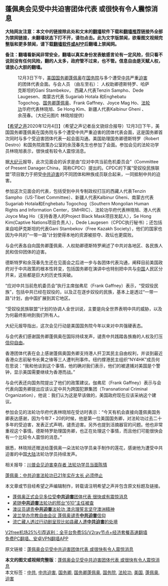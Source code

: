 <h2>蓬佩奥会见受中共迫害团体代表 或很快有令人震惊消息</h2> <p class="notice"><b>大陆网友注意：本文中的链接除此处和文末的<a href="https://github.com/bannedbook/fanqiang" >翻墙</a>软件下载和<a href="https://github.com/killgcd/justmysocks/blob/master/README.md">翻墙推荐</a>链接外全部为禁网链接，未翻墙状态下打不开，请勿点击。此为文字版禁闻，欲看图文视频完整版和更多禁闻，请下载<a href="https://github.com/bannedbook/fanqiang">翻墙软件或APP</a>后翻墙上禁闻网。</p><p>备注：翻墙看新闻非常安全，翻墙以真实身份发表敏感言论有一定风险，但只看不说则没有任何风险，翻的人太多，政府管不过来，也不管。信息自由是天赋人权，请放心大胆的翻墙。</b></p>  <div class="entry"> <figure><figcaption>12月3日下午，<a href="https://www.bannedbook.org/bnews/tag/%e7%be%8e%e5%9b%bd/" class="st_tag internal_tag" rel="tag" title="标签 美国 下的日志">美国</a><a href="https://www.bannedbook.org/bnews/tag/%e5%9b%bd%e5%8a%a1%e5%8d%bf/" class="st_tag internal_tag" rel="tag" title="标签 国务卿 下的日志">国务卿</a><a href="https://www.bannedbook.org/bnews/tag/%E8%93%AC%E4%BD%A9%E5%A5%A5/" class="st_tag internal_tag" rel="tag" title="标签 蓬佩奥 下的日志">蓬佩奥</a>在<a href="https://www.bannedbook.org/bnews/tag/%e5%9b%bd%e5%8a%a1%e9%99%a2/" class="st_tag internal_tag" rel="tag" title="标签 国务院 下的日志">国务院</a>与多个遭受<a href="https://www.bannedbook.org/bnews/tag/%e4%b8%ad%e5%85%b1/" class="st_tag internal_tag" rel="tag" title="标签 中共 下的日志">中共</a>严重<a href="https://www.bannedbook.org/bnews/tag/%e8%bf%ab%e5%ae%b3/" class="st_tag internal_tag" rel="tag" title="标签 迫害 下的日志">迫害</a>的团体代表会面。与会人员 （由左至右）： 人权助卿德斯特罗、哈萨克斯坦的Gani Stambekov， 西藏人代表Tenzin Sampho、Dede Laugesen、南蒙古代表 Sugariab Hotala 和Enghebatu Togochog、<a href="https://www.bannedbook.org/bnews/tag/%E5%9B%BD%E5%8A%A1%E5%8D%BF%E8%93%AC%E4%BD%A9%E5%A5%A5/" class="st_tag internal_tag" rel="tag" title="标签 国务卿蓬佩奥 下的日志">国务卿蓬佩奥</a>、Frank Gaffney、Joyce Mag Ho、<a href="https://www.bannedbook.org/bnews/tag/%e6%b3%95%e8%bd%ae%e5%8a%9f/" class="st_tag internal_tag" rel="tag" title="标签 法轮功 下的日志">法轮功</a>华府代表林晓旭、Se Hong Kim、新疆人代表Kalbinur Gheni 、余茂春。（大纪元图片 林晓旭提供）</figcaption></figure> <p>【<span class='wp_keywordlink_affiliate'><a href="https://www.soundofhope.org" title="希望之声" target="_blank">希望之声</a></span>2020年12月4日】（希望之声记者岳文骁综合报导）12月3日下午，美国国务卿蓬佩奥在国务院与多个遭受中共严重迫害的团体代表会面，这是国务卿首次同时与多个受迫害团体代表一起会面沟通。美国助理国务卿德斯特罗（Robert Destro）和国务院政策办公室的余茂春先生也参加了会面。参加会见的法轮功学员林晓旭表示，很快或有较令人震惊消息。</p> <p>据<span class='wp_keywordlink_affiliate'><a href="http://www.epochtimes.com/" title="大纪元" target="_blank">大纪元</a></span>报导，此次见面会的诉求是由“应对中共当前危机委员会”（Committee of Present Danager:China，简称CPDC）提出的。CPDC的下属“受奴役民族联盟”项目致力于把受<a href="https://www.bannedbook.org/bnews/tag/%E4%B8%AD%E5%85%B1%E8%BF%AB%E5%AE%B3/" class="st_tag internal_tag" rel="tag" title="标签 中共迫害 下的日志">中共迫害</a>的不同团体和种族成员联合起来，一同抵制中共的迫害。</p> <p>参加这次见面会的代表，包括受到中共专制政权打压的西藏人代表Tenzin Sampho（US-Tibet Committee）、新疆人代表Kalbinur Gheni、南蒙古代表Sugariab Hotala和Enghebatu Togochog（Southern Mongolian Human Rights and Information Center，SMHRIC）、法轮功华府代表林晓旭、港人代表Joyce Mag Ho（支持香港人的Project Black Mask项目发起人），Se Hong Kim(Captive Nations项目负责人），Dede Laugesen（CPDC执行秘书）；还包括来自哈萨克斯坦的代表Gani Stambekov（Free Kazakh Society），他们的国家也因为中共的“一带一路”计划使得本地的资源被掠夺、政坛也更腐败。</p> <p>与会代表各自向国务卿蓬佩奥、人权助卿德斯特罗阐述了中共对各地区、各民族人民和信仰团体的迫害。</p>  <p>德斯特罗和余茂春先生还在见面会之后进一步与各团体代表沟通，阐释目前美国政府对于中共政策的根本性转变，包括国务卿在演讲中也特别把中共与<span class='wp_keywordlink_affiliate'><a href="https://www.bannedbook.org/" title="中国" target="_blank">中国</a></span>人民区分开来，这些都是巨大的历史性突破。</p> <p>“应对中共当前危机委员会”执行主席伽弗尼（Frank Gaffney）表示，“受奴役民族”，包括中共已经在奴役的，以及正在逐步奴役的民族，基本上是透过“一带一路”计划，由中国扩展到其它地区。</p> <p>“受奴役民族联盟”计划的协调人金世训说，主要是向全世界表明中共的威胁，以及为何最终影响到我们所有人。</p> <p>大纪元报导指出，这次会见行动是美国国务院今年以来对中共强硬表态。</p>  <p>与会代表们感谢国务卿蓬佩奥在国际持续发声，谴责中共践踏各族裔的人权及打压<span class='wp_keywordlink'><a href="https://www.bannedbook.org/forum11/topic307.html" title="禁片：在中国宗教信仰自由吗？" target="_blank">信仰自由</a></span>。</p> <p>香港团体代表在会上感谢蓬佩奥国务卿支持港人扞卫其民主自由权利，并谈到最近香港众志前秘书长黄之锋等三人遭判刑事件。纽约撑港民主组织“NY4HK”成员何在思说：“我和他谈到这个事情，他的确对我们表示，他们的被逮捕对美国是个警钟，显示美国需要继续为香港而战。”</p> <p>与会代表还向国务院提出了他们的政策建议。伽弗尼（Frank Gaffney）表示与会代表向国务卿提出应该认定中共为跨国犯罪集团（Transnational Criminal Organization），他说：我们认为这是早该做的，美国政府现在应该采纳这个建议。</p> <p>参加会见的法轮功华府代表林晓旭在受访时表示：“今天有机会直接向蓬佩奥国务卿表达感谢，因为今年7・20的时候，他是第一位美国国务卿，对法轮功过去二十多年的受迫害，发表正式声明，谴责迫害。另外也提到活摘器官的问题。他也非常重视这个事情。德斯特罗助理国务卿，也正在处理这个事情，而且他们可能很快会有一个比较令人震惊的消息。”</p>  <p>据悉，林晓旭还赠送给蓬佩奥一朵法轮功学员亲手制作的莲花，感谢他为遭受中共迫害的中国<span class='wp_keywordlink_affiliate'><a href="https://www.bannedbook.org/" title="大陆" target="_blank">大陆</a></span>法轮功学员持续发声。</p> <p>相关报导：<a data-ctorig="https://www.soundofhope.org/post/286915" data-cturl="https://www.google.com/url?client=internal-element-cse&amp;cx=007749283119516952101:0iwnfnkwnek&amp;q=https://www.soundofhope.org/post/286915&amp;sa=U&amp;ved=2ahUKEwjRidvs17XtAhXigtgFHZuAClw4ChAWMAJ6BAgJEAI&amp;usg=AOvVaw2ubN-R3bIa9ndGy4ScMfWb" href="https://www.google.com/url?client=internal-element-cse&amp;cx=007749283119516952101:0iwnfnkwnek&amp;q=https://www.soundofhope.org/post/286915&amp;sa=U&amp;ved=2ahUKEwjRidvs17XtAhXigtgFHZuAClw4ChAWMAJ6BAgJEAI&amp;usg=AOvVaw2ubN-R3bIa9ndGy4ScMfWb" target="_blank">川普会见迫害幸存者 法轮功学员当面陈情</a></p> <p><a data-ctorig="https://www.soundofhope.org/post/402907" data-cturl="https://www.google.com/url?client=internal-element-cse&amp;cx=007749283119516952101:0iwnfnkwnek&amp;q=https://www.soundofhope.org/post/402907&amp;sa=U&amp;ved=2ahUKEwjRidvs17XtAhXigtgFHZuAClw4ChAWMAh6BAgBEAI&amp;usg=AOvVaw2am4DWjnrT8o5-MKFoNnnp" href="https://www.google.com/url?client=internal-element-cse&amp;cx=007749283119516952101:0iwnfnkwnek&amp;q=https://www.soundofhope.org/post/402907&amp;sa=U&amp;ved=2ahUKEwjRidvs17XtAhXigtgFHZuAClw4ChAWMAh6BAgBEAI&amp;usg=AOvVaw2am4DWjnrT8o5-MKFoNnnp" target="_blank">蓬佩奥：中共迫害法轮功已21年实在太长 必须停止</a></p> <p>本文章或节目经希望之声编辑制作，转载请注明希望之声并包含原文标题及链接。</p>  <ul class='op-related-articles' title='相关阅读'> <li><a href='https://www.bannedbook.org/bnews/cbnews/20201205/1442271.html' target='_blank'>蓬佩奥正式会见多位受<b>中共迫害</b>团体代表 很快或有震惊消息</a></li> <li><a href='https://www.bannedbook.org/bnews/renquan/20201202/1440795.html' target='_blank'>紧随<b>中共迫害</b>法轮功的邢台“610”主任被查</a></li> <li><a href='https://www.bannedbook.org/bnews/comments/20201122/1435307.html' target='_blank'>澳议员谴责<b>中共迫害</b>法轮功 澳总理誓言坚守澳洲精神</a></li> <li><a href='https://www.bannedbook.org/bnews/worldnews/20201118/1432660.html' target='_blank'>波兰举办宗教自由会议 蓬佩奥谴责<b>中共迫害</b>信仰</a></li> <li><a href='https://www.bannedbook.org/bnews/renquan/xizang/20201113/1430544.html' target='_blank'>流亡藏人透过行动剧呈现比如县藏人遭<b>中共迫害</b>的处境</a></li> </ul> <p class="texttj"> <a href="https://www.bannedbook.org/forum23/topic22702.html" target="_blank">V2free机场25%引荐返利：全平台免费SS/V2ray节点+经济套餐高速翻墙</a><br/> <a href="https://github.com/bannedbook/fanqiang/wiki/%E7%A6%81%E9%97%BB%E7%BD%91%E5%AE%89%E5%8D%93%E7%BF%BB%E5%A2%99%E6%96%B0%E9%97%BBAPP" target="_blank">免费PC翻墙、安卓VPN翻墙APP</a></p><p>原文链接：<a class="src_link"  href="https://www.soundofhope.org/post/450271" target="_blank">蓬佩奥会见受中共迫害团体代表 或很快有令人震惊消息</a></p><a name='sharetosocial'></a>       <div><b>本文的图文或视频完整版</b>：<a href='https://www.bannedbook.org/bnews/comments/20201205/1442355.html'>蓬佩奥会见受中共迫害团体代表 或很快有令人震惊消息</a></div>  </div><!--END ENTRY--> <div class="postfooter"> <div>本文标签：<a href="https://www.bannedbook.org/bnews/tag/%e4%b8%ad%e5%85%b1/" rel="tag">中共</a>, <a href="https://www.bannedbook.org/bnews/tag/%E4%B8%AD%E5%85%B1%E8%BF%AB%E5%AE%B3/" rel="tag">中共迫害</a>, <a href="https://www.bannedbook.org/bnews/tag/%e5%9b%bd%e5%8a%a1%e5%8d%bf/" rel="tag">国务卿</a>, <a href="https://www.bannedbook.org/bnews/tag/%E5%9B%BD%E5%8A%A1%E5%8D%BF%E8%93%AC%E4%BD%A9%E5%A5%A5/" rel="tag">国务卿蓬佩奥</a>, <a href="https://www.bannedbook.org/bnews/tag/%e5%9b%bd%e5%8a%a1%e9%99%a2/" rel="tag">国务院</a>, <a href="https://www.bannedbook.org/bnews/tag/%e6%b3%95%e8%bd%ae%e5%8a%9f/" rel="tag">法轮功</a>, <a href="https://www.bannedbook.org/bnews/tag/%e7%be%8e%e5%9b%bd/" rel="tag">美国</a>, <a href="https://www.bannedbook.org/bnews/tag/%E8%93%AC%E4%BD%A9%E5%A5%A5/" rel="tag">蓬佩奥</a>, <a href="https://www.bannedbook.org/bnews/tag/%e8%bf%ab%e5%ae%b3/" rel="tag">迫害</a></div>  </div><!--END POSTFOOTER--> 